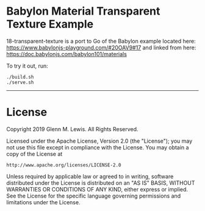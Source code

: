 # Babylon Material Transparent Texture Example

18-transparent-texture is a port to Go of the Babylon example located here:
https://www.babylonjs-playground.com/#20OAV9#17
and linked from here:
https://doc.babylonjs.com/babylon101/materials

To try it out, run:

```
./build.sh
./serve.sh
```

---

# License

Copyright 2019 Glenn M. Lewis. All Rights Reserved.

Licensed under the Apache License, Version 2.0 (the "License");
you may not use this file except in compliance with the License.
You may obtain a copy of the License at

    http://www.apache.org/licenses/LICENSE-2.0

Unless required by applicable law or agreed to in writing, software
distributed under the License is distributed on an "AS IS" BASIS,
WITHOUT WARRANTIES OR CONDITIONS OF ANY KIND, either express or implied.
See the License for the specific language governing permissions and
limitations under the License.
